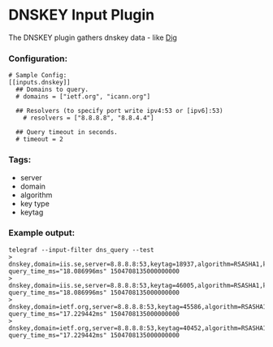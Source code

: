 # DNSKEY Input Plugin

The DNSKEY plugin gathers dnskey data - like [Dig](https://en.wikipedia.org/wiki/Dig_\(command\))

### Configuration:

```
# Sample Config:
[[inputs.dnskey]]
  ## Domains to query.
  # domains = ["ietf.org", "icann.org"]

  ## Resolvers (to specify port write ipv4:53 or [ipv6]:53)
	# resolvers = ["8.8.8.8", "8.8.4.4"]

  ## Query timeout in seconds.
  # timeout = 2

```

### Tags:

- server
- domain
- algorithm
- key type
- keytag

### Example output:

```
telegraf --input-filter dns_query --test
> dnskey,domain=iis.se,server=8.8.8.8:53,keytag=18937,algorithm=RSASHA1,key_type=KSK,host=localhost query_time_ms="18.086996ms" 1504708135000000000
> dnskey,domain=iis.se,server=8.8.8.8:53,keytag=46005,algorithm=RSASHA1,key_type=ZSK,host=localhost query_time_ms="18.086996ms" 1504708135000000000
> dnskey,domain=ietf.org,server=8.8.8.8:53,keytag=45586,algorithm=RSASHA1,key_type=KSK,host=localhost query_time_ms="17.229442ms" 1504708135000000000
> dnskey,domain=ietf.org,server=8.8.8.8:53,keytag=40452,algorithm=RSASHA1,key_type=ZSK,host=localhost query_time_ms="17.229442ms" 1504708135000000000
```
